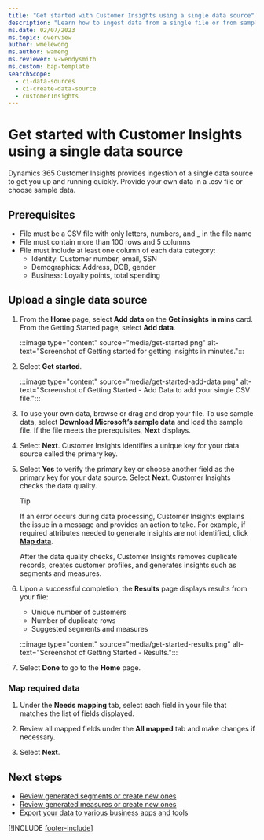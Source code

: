 ```yaml
---
title: "Get started with Customer Insights using a single data source"
description: "Learn how to ingest data from a single file or from sample data"
ms.date: 02/07/2023
ms.topic: overview
author: wmelewong
ms.author: wameng
ms.reviewer: v-wendysmith
ms.custom: bap-template
searchScope: 
  - ci-data-sources
  - ci-create-data-source
  - customerInsights
---
```


# Get started with Customer Insights using a single data source

Dynamics 365 Customer Insights provides ingestion of a single data source to get you up and running quickly. Provide your own data in a .csv file or choose sample data.

## Prerequisites

- File must be a CSV file with only letters, numbers, and _ in the file name
- File must contain more than 100 rows and 5 columns
- File must include at least one column of each data category:
  - Identity: Customer number, email, SSN
  - Demographics: Address, DOB, gender
  - Business: Loyalty points, total spending

## Upload a single data source

1. From the **Home** page, select **Add data** on the **Get insights in mins** card. From the Getting Started page, select **Add data**.

   :::image type="content" source="media/get-started.png" alt-text="Screenshot of Getting started for getting insights in minutes.":::

1. Select **Get started**.

   :::image type="content" source="media/get-started-add-data.png" alt-text="Screenshot of Getting Started - Add Data to add your single CSV file.":::

1. To use your own data, browse or drag and drop your file. To use sample data, select **Download Microsoft’s sample data** and load the sample file. If the file meets the prerequisites, **Next** displays.

1. Select **Next**. Customer Insights identifies a unique key for your data source called the primary key.

1. Select **Yes** to verify the primary key or choose another field as the primary key for your data source. Select **Next**. Customer Insights checks the data quality.

   > [!TIP]
   > If an error occurs during data processing, Customer Insights explains the issue in a message and provides an action to take. For example, if required attributes needed to generate insights are not identified, click [**Map data**](#map-required-data).

   After the data quality checks, Customer Insights removes duplicate records, creates customer profiles, and generates insights such as segments and measures.

1. Upon a successful completion, the **Results** page displays results from your file:
   - Unique number of customers
   - Number of duplicate rows
   - Suggested segments and measures

   :::image type="content" source="media/get-started-results.png" alt-text="Screenshot of Getting Started - Results.":::

1. Select **Done** to go to the **Home** page.

### Map required data

1. Under the **Needs mapping** tab, select each field in your file that matches the list of fields displayed.

1. Review all mapped fields under the **All mapped** tab and make changes if necessary.

1. Select **Next**.

## Next steps

- [Review generated segments or create new ones](segments.md)
- [Review generated measures or create new ones](measures.md)
- [Export your data to various business apps and tools](export-destinations.md)

[!INCLUDE [footer-include](includes/footer-banner.md)]
